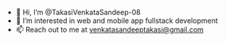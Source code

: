 - 👋 Hi, I’m @TakasiVenkataSandeep-08
- 👀 I’m interested in web and mobile app fullstack development
- 📫 Reach out to me at venkatasandeeptakasi@gmail.com

<!---
TakasiVenkataSandeep-08/TakasiVenkataSandeep-08 is a ✨ special ✨ repository because its `README.md` (this file) appears on your GitHub profile.
You can click the Preview link to take a look at your changes.
--->
